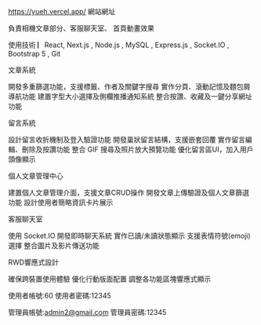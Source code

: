 https://yueh.vercel.app/ 
網站網址

負責相機文章部分、客服聊天室、 首頁動畫效果

使用技術  ▏React, Next.js , Node.js , MySQL , Express.js ,  Socket.IO , Bootstrap 5 , Git 

文章系統 

開發多重篩選功能，支援標籤、作者及關鍵字搜尋
實作分頁、滾動記憶及麵包屑導航功能
建置字型大小選擇及側欄推播通知系統
整合按讚、收藏及一鍵分享網址功能


留言系統 

設計留言收折機制及登入驗證功能
開發巢狀留言結構，支援嵌套回覆
實作留言編輯、刪除及按讚功能
整合 GIF 搜尋及照片放大預覽功能
優化留言區UI，加入用戶頭像顯示


個人文章管理中心 

建置個人文章管理介面，支援文章CRUD操作
開發文章上傳驗證及個人文章篩選功能
設計使用者簡略資訊卡片展示


客服聊天室

使用 Socket.IO 開發即時聊天系統
實作已讀/未讀狀態顯示
支援表情符號(emoji)選擇
整合圖片及影片傳送功能


RWD響應式設計

確保跨裝置使用體驗
優化行動版面配置
調整各功能區塊響應式顯示


使用者帳號:60
使用者密碼:12345

管理員帳號:admin2@gmail.com
管理員密碼:12345
